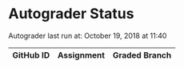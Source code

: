 # Autograder Status
Autograder last run at: October 19, 2018 at 11:40

| GitHub ID | Assignment | Graded Branch |
|-----------|------------|---------------|

